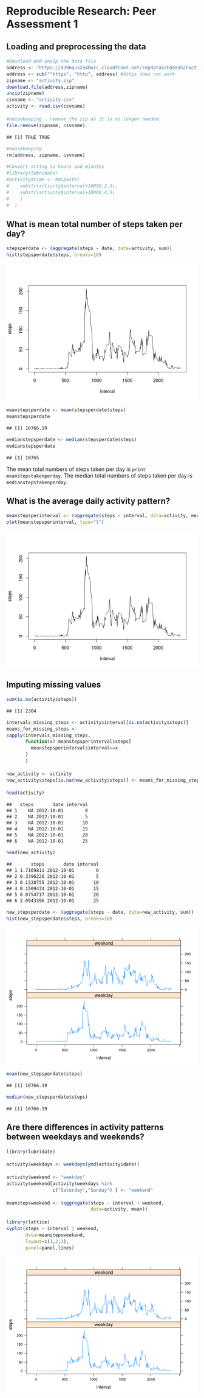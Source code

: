 # Reproducible Research: Peer Assessment 1


## Loading and preprocessing the data


```r
#Download and unzip the data file
address <- "https://d396qusza40orc.cloudfront.net/repdata%2Fdata%2Factivity.zip"
address <- sub("^https", "http", address) #https does not work
zipname <- "activity.zip"
download.file(address,zipname)
unzip(zipname)
csvname <- "activity.csv"
activity <- read.csv(csvname)

#housekeeping - remove the zip as it is no longer needed
file.remove(zipname, csvname)
```

```
## [1] TRUE TRUE
```

```r
#housekeeping
rm(address, zipname, csvname)
```


```r
#Convert string to hours and minutes
#library(lubridate)
#activity$time <- hm(paste(
#    substr(activity$interval+10000,2,3),
#    substr(activity$interval+10000,4,5)
#    )
#  )
```


## What is mean total number of steps taken per day?


```r
stepsperdate <- (aggregate(steps ~ date, data=activity, sum))
hist(stepsperdate$steps, breaks=10)
```

![](PA1_template_files/figure-html/unnamed-chunk-3-1.png) 

```r
meanstepsperdate <- mean(stepsperdate$steps)
meanstepsperdate
```

```
## [1] 10766.19
```

```r
medianstepsperdate <- median(stepsperdate$steps)
medianstepsperdate
```

```
## [1] 10765
```

The mean total numbers of steps taken per day is `print meanstepstakenperday`.
The median total numbers of steps taken per day is `medianstepstakenperday`.


## What is the average daily activity pattern?


```r
meanstepsperinterval <- (aggregate(steps ~ interval, data=activity, mean))
plot(meanstepsperinterval, type="l")
```

![](PA1_template_files/figure-html/unnamed-chunk-4-1.png) 


## Imputing missing values

```r
sum(is.na(activity$steps))
```

```
## [1] 2304
```

```r
intervals_missing_steps <- activity$interval[is.na(activity$steps)]
means_for_missing_steps <-
sapply(intervals_missing_steps,
       function(x) meanstepsperinterval$steps[
         meanstepsperinterval$interval==x
       ]
       )

new_activity <- activity
new_activity$steps[is.na(new_activity$steps)] <- means_for_missing_steps

head(activity)
```

```
##   steps       date interval
## 1    NA 2012-10-01        0
## 2    NA 2012-10-01        5
## 3    NA 2012-10-01       10
## 4    NA 2012-10-01       15
## 5    NA 2012-10-01       20
## 6    NA 2012-10-01       25
```

```r
head(new_activity)
```

```
##       steps       date interval
## 1 1.7169811 2012-10-01        0
## 2 0.3396226 2012-10-01        5
## 3 0.1320755 2012-10-01       10
## 4 0.1509434 2012-10-01       15
## 5 0.0754717 2012-10-01       20
## 6 2.0943396 2012-10-01       25
```



```r
new_stepsperdate <- (aggregate(steps ~ date, data=new_activity, sum))
hist(new_stepsperdate$steps, breaks=10)
```

![](PA1_template_files/figure-html/unnamed-chunk-6-1.png) 

```r
mean(new_stepsperdate$steps)
```

```
## [1] 10766.19
```

```r
median(new_stepsperdate$steps)
```

```
## [1] 10766.19
```



## Are there differences in activity patterns between weekdays and weekends?

```r
library(lubridate)

activity$weekdays <- weekdays(ymd(activity$date))

activity$weekend <- "weekday"
activity$weekend[activity$weekdays %in%
                 c("Saturday","Sunday") ] <- "weekend"

meanstepsweekend <- (aggregate(steps ~ interval + weekend,
                               data=activity, mean))

library(lattice)
xyplot(steps ~ interval | weekend,
       data=meanstepsweekend,
       layout=c(1,2,1),
       panel=panel.lines)
```

![](PA1_template_files/figure-html/unnamed-chunk-7-1.png) 





